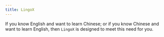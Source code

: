 ```yaml
---
title: LingoX
---
```


If you know English and want to learn Chinese; or if you know Chinese and want to learn English, then `LingoX` is designed to meet this need for you.